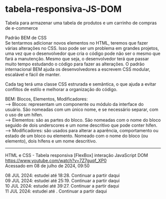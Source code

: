 # tabela-responsiva-JS-DOM

Tabela para armazenar uma tabela de produtos e um carrinho de compras de e-commerce

Padrão BEM de CSS  
Se tentarmos adicionar novos elementos no HTML, teremos que fazer várias alterações no CSS. 
Isso pode ser um problema em grandes projetos, uma vez que o desenvolvedor que cria o código pode não ser o mesmo que fará a manutenção. Mesmo que seja, o desenvolvedor terá que passar muito tempo estudando o código para fazer as alterações.
O padrão internacional BEM ajuda os desenvolvedores a escrevem CSS modular, escalável e fácil de manter.

Cada tag terá uma classe CSS estrurada e semântica, o que ajuda a evitar conflitos de estilo e melhorar a organização do código.

BEM: Blocos, Elementos, Modificadores:  
--> Blocos: representam um componente ou módulo da interface do usuário. São nomeadas com um único nome, e se necessário separar, com o uso de um hífen.  
--> Elementos: são as partes do bloco. São nomeadas com o nome do bloco seguido de dois underscores e um nome descritivo que pode conter hífen.  
--> Modificadores: são usados para alterar a aparência, comportamento ou estado de um bloco ou elemento. Nomeado com o nome do bloco (ou elemento), dois hífens e um nome descritivo.

--------------------------------------------------

HTML e CSS - Tabela responsiva [FlexBox] interação JavaScript DOM  
https://www.youtube.com/watch?v=7Z7guqf_XP0  
Acessado em 08 de julho de 2024, 09:50

08 JUL 2024: estudei até 18:28. Continuar a partir daqui  
09 JUL 2024: estudei até 25:19. Continuar a partir daqui  
10 JUL 2024: estudei até 39:27. Continuar a partir daqui  
11 JUL 2024: estudei até . Continuar a partir daqui  